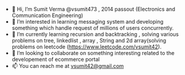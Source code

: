 - 👋 Hi, I’m Sumit Verma @vsumit473 , 2014 passout (Electronics and Communication Engineering)
- 👀 I’m interested in learning messaging system and developing something which handle request of millions of users concurrently.
- 🌱 I’m currently learning recursion and backtracking , solving various problems on tree, linkedlist , array , String and 2d array(solving problems on leetcode          (https://www.leetcode.com/vsumit42).
- 💞️ I’m looking to collaborate on something interesting related to the developement of ecommerce portal
- 📫 You can reach me at vsumit42@gmail.com

<!---
vsumit473/vsumit473 is a ✨ special ✨ repository because its `README.md` (this file) appears on your GitHub profile.
You can click the Preview link to take a look at your changes.
--->
